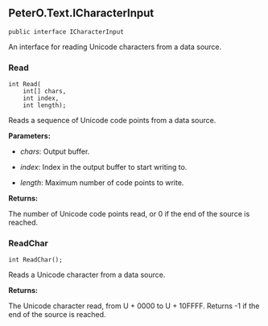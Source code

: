## PeterO.Text.ICharacterInput

    public interface ICharacterInput

An interface for reading Unicode characters from a data source.

### Read

    int Read(
        int[] chars,
        int index,
        int length);

Reads a sequence of Unicode code points from a data source.

<b>Parameters:</b>

 * <i>chars</i>: Output buffer.

 * <i>index</i>: Index in the output buffer to start writing to.

 * <i>length</i>: Maximum number of code points to write.

<b>Returns:</b>

The number of Unicode code points read, or 0 if the end of the source is reached.

### ReadChar

    int ReadChar();

Reads a Unicode character from a data source.

<b>Returns:</b>

The Unicode character read, from U + 0000 to U + 10FFFF. Returns -1 if the end of the source is reached.
